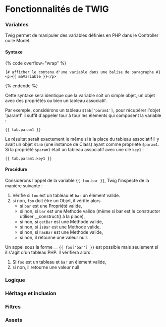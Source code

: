 # Fonctionnalités de TWIG

### Variables

Twig permet de manipuler des variables définies en PHP dans le Controller ou le Model.&#x20;

#### Syntaxe

{% code overflow="wrap" %}
```twig
{# afficher le contenu d'une variable dans une balise de paragraphe #}
<p>{{ maVariable }}</p>
```
{% endcode %}

Cette syntaxe sera identique que la variable soit un simple objet, un objet avec des propriétés ou bien un tableau associatif.

Par exemple, considérons un tableau `$tab['param1']`, pour récupérer l'objet 'param1' il suffit d'appeler tour à tour les éléments qui composent la variable :&#x20;

```twig
{{ tab.param1 }}
```

Le résultat serait exactement le même si à la place du tableau associatif il y avait un objet `$tab` (une instance de Class) ayant comme propriété `$param1`. \
Si la propriété `$param1` était un tableau associatif avec une clé `key1` :&#x20;

```
{{ tab.param1.key1 }}
```

#### Procédure&#x20;

Considérons l'appel de la variable `{{ foo.bar }}`, Twig l'inspècte de la manière suivante :&#x20;

1. Vérifie si `foo` est un tableau et `bar` un élément valide.
2. si non, `foo` doit être un Objet, il vérifie alors&#x20;
   * si `bar` est une Propriété valide,
   * si non, si `bar` est une Methode valide (même si bar est le constructor utiliser \_\_construct() à la place),
   * si non, si `getBar` est une Methode valide,
   * si non, si `isBar` est une Methode valide,
   * si non, si `hasBar` est une Methode valide,
   * si non, il retourne une valeur null.

Un appel sous la forme __ `{{ foo['bar'] }}` est possible mais seulement si il s'agit d'un tableau PHP. Il vérifiera alors :&#x20;

1. Si `foo` est un tableau et `bar` un élément valide,
2. si non, il retourne une valeur null

### Logique

### Héritage et inclusion

### Filtres

### Assets



